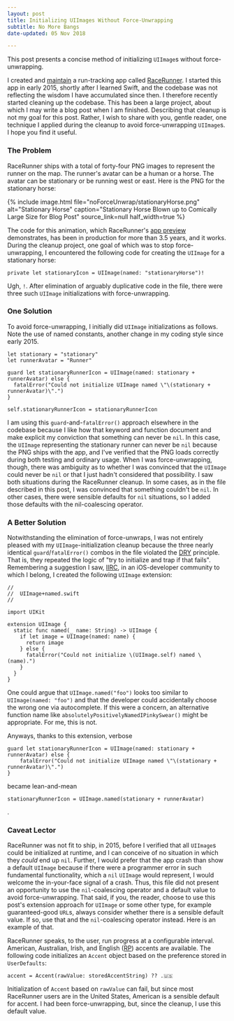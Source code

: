 ```yaml
---
layout: post
title: Initializing UIImages Without Force-Unwrapping
subtitle: No More Bangs
date-updated: 05 Nov 2018

---
```


This post presents a concise method of initializing `UIImage`s without force-unwrapping.

<!--excerpt-->

I created and [maintain](https://github.com/vermont42/RaceRunner) a run-tracking app called [RaceRunner](https://itunes.apple.com/us/app/racerunner-run-tracking-app/id1065017082). I started this app in early 2015, shortly after I learned Swift, and the codebase was not reflecting the wisdom I have accumulated since then. I therefore recently started cleaning up the codebase. This has been a large project, about which I may write a blog post when I am finished. Describing that cleanup is not my goal for this post. Rather, I wish to share with you, gentle reader, one technique I applied during the cleanup to avoid force-unwrapping `UIImage`s. I hope you find it useful.

### The Problem

RaceRunner ships with a total of forty-four PNG images to represent the runner on the map. The runner's avatar can be a human or a horse. The avatar can be stationary or be running west or east. Here is the PNG for the stationary horse:

{% include image.html
    file="noForceUnwrap/stationaryHorse.png"
    alt="Stationary Horse"
    caption="Stationary Horse Blown up to Comically Large Size for Blog Post"
    source_link=null
    half_width=true
%}

The code for this animation, which RaceRunner's [app preview](https://vimeo.com/158836234) demonstrates, has been in production for more than 3.5 years, and it works. During the cleanup project, one goal of which was to stop force-unwrapping, I encountered the following code for creating the `UIImage` for a stationary horse:

```
private let stationaryIcon = UIImage(named: "stationaryHorse")!
```

Ugh, `!`. After elimination of arguably duplicative code in the file, there were three such `UIImage` initializations with force-unwrapping.

### One Solution

To avoid force-unwrapping, I initially did `UIImage` initializations as follows. Note the use of named constants, another change in my coding style since early 2015.

```
let stationary = "stationary"
let runnerAvatar = "Runner"

guard let stationaryRunnerIcon = UIImage(named: stationary + runnerAvatar) else {
  fatalError("Could not initialize UIImage named \"\(stationary + runnerAvatar)\".")
}

self.stationaryRunnerIcon = stationaryRunnerIcon
```

I am using this `guard`-and-`fatalError()` approach elsewhere in the codebase because I like how that keyword and function document and make explicit my conviction that something can never be `nil`. In this case, the `UIImage` representing the stationary runner can never be `nil` because the PNG ships with the app, and I've verified that the PNG loads correctly during both testing and ordinary usage. When I was force-unwrapping, though, there was ambiguity as to whether I was convinced that the `UIImage` could never be `nil` or that I just hadn't considered that possibility. I saw both situations during the RaceRunner cleanup. In some cases, as in the file described in this post, I was convinced that something couldn't be `nil`. In other cases, there were sensible defaults for `nil` situations, so I added those defaults with the nil-coalescing operator.

### A Better Solution

Notwithstanding the elimination of force-unwraps, I was not entirely pleased with my `UIImage`-initialization cleanup because the three nearly identical `guard`/`fatalError()` combos in the file violated the [DRY](http://wiki.c2.com/?DontRepeatYourself) principle. That is, they repeated the logic of "try to initialize and trap if that fails". Remembering a suggestion I saw, [IIRC](https://www.urbandictionary.com/define.php?term=iirc), in an iOS-developer community to which I belong, I created the following `UIImage` extension:

```
//
//  UIImage+named.swift
//

import UIKit

extension UIImage {
  static func named(_ name: String) -> UIImage {
    if let image = UIImage(named: name) {
      return image
    } else {
      fatalError("Could not initialize \(UIImage.self) named \(name).")
    }
  }
}
```

One could argue that `UIImage.named("foo")` looks too similar to `UIImage(named: "foo")` and that the developer could accidentally choose the wrong one via autocomplete. If this were a concern, an alternative function name like `absolutelyPositivelyNamedIPinkySwear()` might be appropriate. For me, this is not.

Anyways, thanks to this extension, verbose

```
guard let stationaryRunnerIcon = UIImage(named: stationary + runnerAvatar) else {
    fatalError("Could not initialize UIImage named \"\(stationary + runnerAvatar)\".")
}
```

became lean-and-mean

```
stationaryRunnerIcon = UIImage.named(stationary + runnerAvatar)
```
.

### Caveat Lector

RaceRunner was not fit to ship, in 2015, before I verified that all `UIImage`s could be initialized at runtime, and I can conceive of no situation in which they _could_ end up `nil`. Further, I would prefer that the app crash than show a default `UIImage` because if there were a programmer error in such fundamental functionality, which a `nil` `UIImage` would represent, I would welcome the in-your-face signal of a crash. Thus, this file did not present an opportunity to use the `nil`-coalescing operator and a default value to avoid force-unwrapping. That said, if you, the reader, choose to use this post's extension approach for `UIImage` or some other type, for example guaranteed-good `URL`s, always consider whether there is a sensible default value. If so, use that and the `nil`-coalescing operator instead. Here is an example of that.

RaceRunner speaks, to the user, run progress at a configurable interval. American, Australian, Irish, and English ([RP](http://www.bl.uk/learning/langlit/sounds/find-out-more/received-pronunciation/)) accents are available. The following code initializes an `Accent` object based on the preference stored in `UserDefaults`:

```
accent = Accent(rawValue: storedAccentString) ?? .🇺🇸
```

Initialization of `Accent` based on `rawValue` can fail, but since most RaceRunner users are in the United States, American is a sensible default for accent. I had been force-unwrapping, but, since the cleanup, I use this default value.
